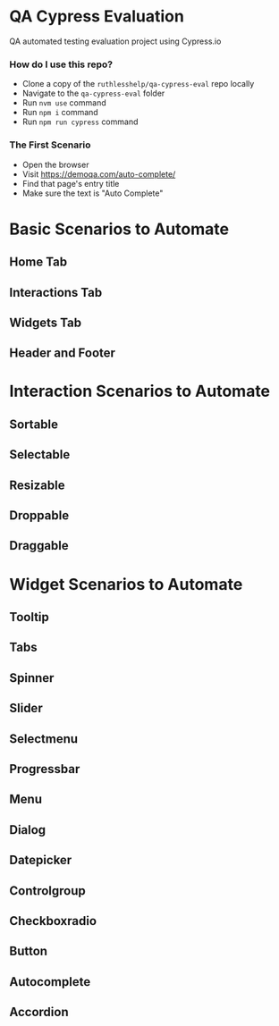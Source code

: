 # QA Cypress Evaluation
QA automated testing evaluation project using Cypress.io

### How do I use this repo?

- Clone a copy of the `ruthlesshelp/qa-cypress-eval` repo locally
- Navigate to the `qa-cypress-eval` folder
- Run `nvm use` command
- Run `npm i` command
- Run `npm run cypress` command

### The First Scenario

- Open the browser
- Visit https://demoqa.com/auto-complete/
- Find that page's entry title
- Make sure the text is "Auto Complete"

# Basic Scenarios to Automate

## Home Tab

## Interactions Tab

## Widgets Tab

## Header and Footer

# Interaction Scenarios to Automate

## Sortable

## Selectable

## Resizable

## Droppable

## Draggable

# Widget Scenarios to Automate

## Tooltip

## Tabs

## Spinner

## Slider

## Selectmenu

## Progressbar

## Menu

## Dialog

## Datepicker

## Controlgroup

## Checkboxradio

## Button

## Autocomplete

## Accordion
